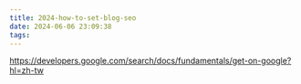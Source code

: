 ```yaml
---
title: 2024-how-to-set-blog-seo
date: 2024-06-06 23:09:38
tags:
---
```



https://developers.google.com/search/docs/fundamentals/get-on-google?hl=zh-tw

